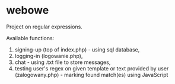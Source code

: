 # webowe
Project on regular expressions. 

Available functions: 
1. signing-up (top of index.php) - using sql database, 
2. logging-in (logowanie.php), 
3. chat - using .txt file to store messages, 
4. testing user's regex on given template or text provided by user (zalogowany.php) - marking found match(es) using JavaScript
